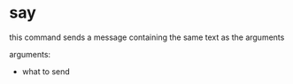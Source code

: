 # say
this command sends a message containing the same text as the arguments

arguments:

- what to send

